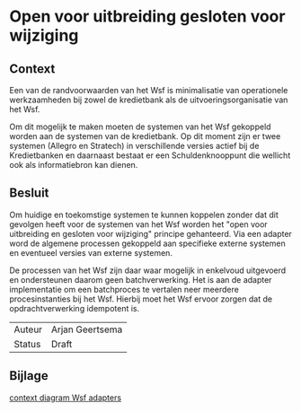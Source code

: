 # Open voor uitbreiding gesloten voor wijziging

## Context

Een van de randvoorwaarden van het Wsf is minimalisatie van operationele werkzaamheden bij zowel de kredietbank als de uitvoeringsorganisatie van het Wsf. 

Om dit mogelijk te maken moeten de systemen van het Wsf gekoppeld worden aan de systemen van de kredietbank. Op dit moment zijn er twee systemen (Allegro en Stratech) in verschillende versies actief bij de Kredietbanken en daarnaast bestaat er een Schuldenknooppunt die wellicht ook als informatiebron kan dienen.

## Besluit

Om huidige en toekomstige systemen te kunnen koppelen zonder dat dit gevolgen heeft voor de systemen van het Wsf worden het "open voor uitbreiding en gesloten voor wijziging" principe gehanteerd. Via een adapter word de algemene processen gekoppeld aan specifieke externe systemen en eventueel versies van externe systemen. 

De processen van het Wsf zijn daar waar mogelijk in enkelvoud uitgevoerd en ondersteunen daarom geen batchverwerking. Het is aan de adapter implementatie om een batchproces te vertalen neer meerdere procesinstanties bij het Wsf. Hierbij moet het Wsf ervoor zorgen dat de opdrachtverwerking idempotent is.

|   |   |
| - | - |
| Auteur | Arjan Geertsema |
| Status | Draft |

## Bijlage

[context diagram Wsf adapters](context.puml)

